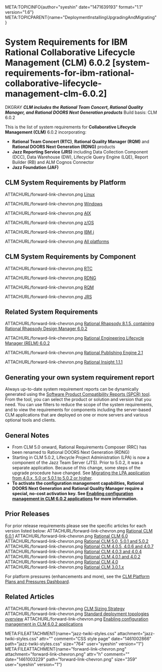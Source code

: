 META:TOPICINFO{author="syeshin" date="1471639193" format="1.1"
version="1.6"}
META:TOPICPARENT{name="DeploymentInstallingUpgradingAndMigrating"}

# System Requirements for IBM Rational Collaborative Lifecycle Management (CLM) 6.0.2 [system-requirements-for-ibm-rational-collaborative-lifecycle-management-clm-6.0.2]

DKGRAY ***CLM includes the Rational Team Concert, Rational Quality
Manager, and Rational DOORS Next Generation products*** Build basis: CLM
6.0.2

This is the list of system requirements for **Collaborative Lifecycle
Management (CLM)** 6.0.2 incorporating:

-   **Rational Team Concert (RTC)**, **Rational Quality Manager (RQM)**
    and **Rational DOORS Next Generation (RDNG)** products
-   **Jazz Reporting Service (JRS)** including Data Collection Component
    (DCC), Data Warehouse (DW), Lifecycle Query Engine (LQE), Report
    Builder (RB) and ALM Cognos Connector
-   **Jazz Foundation (JAF)**

## CLM System Requirements by Platform

ATTACHURL/forward-link-chevron.png
[Linux](http://www-969.ibm.com/software/reports/compatibility/clarity-reports/report/html/softwareReqsForProduct?deliverableId=0637BB60F28711E4989B60FF8B09BCE8&osPlatforms=Linux&duComponentIds=D005|D007|D006|D008|S002|S009&mandatoryCapIds=30|9|24|35|13|132|42|19|16|26|40&optionalCapIds=133|66|135|7|5|12|1|187|19|137|27|4)

ATTACHURL/forward-link-chevron.png
[Windows](http://www-969.ibm.com/software/reports/compatibility/clarity-reports/report/html/softwareReqsForProduct?deliverableId=0637BB60F28711E4989B60FF8B09BCE8&osPlatforms=Windows&duComponentIds=D005|D007|D006|D008|S002|S009&mandatoryCapIds=30|9|24|35|13|132|42|19|16|26|40&optionalCapIds=133|66|135|7|5|12|1|187|19|137|27|4)

ATTACHURL/forward-link-chevron.png
[AIX](http://www-969.ibm.com/software/reports/compatibility/clarity-reports/report/html/softwareReqsForProduct?deliverableId=0637BB60F28711E4989B60FF8B09BCE8&osPlatforms=AIX&duComponentIds=D005|D007|D006|D008|S002|S009&mandatoryCapIds=30|9|24|35|13|132|42|19|16|26|40&optionalCapIds=133|66|135|7|5|12|1|187|19|137|27|4)

ATTACHURL/forward-link-chevron.png
[z/OS](http://www-969.ibm.com/software/reports/compatibility/clarity-reports/report/html/softwareReqsForProduct?deliverableId=0637BB60F28711E4989B60FF8B09BCE8&osPlatforms=z/OS&duComponentIds=D005|D007|D006|D008|S002|S009&mandatoryCapIds=30|9|24|35|13|132|42|19|16|26|40&optionalCapIds=133|66|135|7|5|12|1|187|19|137|27|4)

ATTACHURL/forward-link-chevron.png [IBM
i](http://www-969.ibm.com/software/reports/compatibility/clarity-reports/report/html/softwareReqsForProduct?deliverableId=0637BB60F28711E4989B60FF8B09BCE8&osPlatforms=IBM20i&duComponentIds=D005|D007|D006|D008|S002|S009&mandatoryCapIds=30|9|24|35|13|132|42|19|16|26|40&optionalCapIds=133|66|135|7|5|12|1|187|19|137|27|4)

ATTACHURL/forward-link-chevron.png [All
platforms](http://www-969.ibm.com/software/reports/compatibility/clarity-reports/report/html/softwareReqsForProduct?deliverableId=0637BB60F28711E4989B60FF8B09BCE8&osPlatforms=AIX|IBM20i|Linux|Mac20OS|Windows|z/OS&duComponentIds=D005|D007|D006|D008|S002|S009&mandatoryCapIds=30|9|24|35|13|132|42|19|16|26|40&optionalCapIds=133|66|135|7|5|12|1|187|19|137|27|4)

## CLM System Requirements by Component

ATTACHURL/forward-link-chevron.png
[RTC](http://www-969.ibm.com/software/reports/compatibility/clarity-reports/report/html/softwareReqsForProduct?deliverableId=70DF44D0F28511E4989B60FF8B09BCE8&osPlatforms=AIX|IBM20i|Linux|Mac20OS|Windows|z/OS&duComponentIds=D005|D004|D002|D003|S001|S006&mandatoryCapIds=30|9|24|35|13|132|42|19|16|26|40&optionalCapIds=133|135|7|5|12|1|242|187|74|19|137|27|4|223)

ATTACHURL/forward-link-chevron.png
[RDNG](http://www-969.ibm.com/software/reports/compatibility/clarity-reports/report/html/softwareReqsForProduct?deliverableId=EABC4DF0F28C11E4989B60FF8B09BCE8&osPlatforms=AIX|IBM20i|Linux|Mac20OS|Windows|z/OS&duComponentIds=D003|S002|S004&mandatoryCapIds=30|9|24|35|13|132|42|19|26|40&optionalCapIds=133|66|135|7|5|12|19|137|27|4)

ATTACHURL/forward-link-chevron.png
[RQM](http://www-969.ibm.com/software/reports/compatibility/clarity-reports/report/html/softwareReqsForProduct?deliverableId=0B6853C0F28B11E4989B60FF8B09BCE8&osPlatforms=AIX|IBM20i|Linux|Mac20OS|Windows|z/OS&duComponentIds=D002|S001|S003&mandatoryCapIds=30|9|24|35|13|132|42|19|26|40&optionalCapIds=133|66|135|7|5|12|1|19|137|27|4)

ATTACHURL/forward-link-chevron.png
[JRS](http://www-969.ibm.com/software/reports/compatibility/clarity-reports/report/html/softwareReqsForProduct?deliverableId=B2B63B30EEA111E4989B60FF8B09BCE8&osPlatforms=AIX|IBM20i|Linux|Mac20OS|Windows|z/OS&duComponentIds=D004|S005|S001|S003|S002&mandatoryCapIds=30|9|24|35|13|25|26&optionalCapIds=5|242|188|19|137)

## Related System Requirements

ATTACHURL/forward-link-chevron.png [Rational Rhapsody 8.1.5, containing
Rational Rhapsody Design Manager
6.0.2](http://www-969.ibm.com/software/reports/compatibility/clarity-reports/report/html/softwareReqsForProduct?deliverableId=4A516520F2DD11E4989B60FF8B09BCE8&osPlatforms=Linux|Windows&duComponentIds=D002|D003|S001&mandatoryCapIds=30|9|24|13|132|42|19|26&optionalCapIds=7|47|1|25|42|188|19)

ATTACHURL/forward-link-chevron.png [Rational Engineering Lifecycle
Manager (RELM)
6.0.2](http://www-969.ibm.com/software/reports/compatibility/clarity-reports/report/html/softwareReqsForProduct?deliverableId=AF21E650EEA011E4989B60FF8B09BCE8&osPlatforms=AIX|IBM20i|Linux|Mac20OS|Windows|z/OS&duComponentIds=D001|S002&mandatoryCapIds=30|9|24|35|13|25|42|26|40&optionalCapIds=7|22)

ATTACHURL/forward-link-chevron.png [Rational Publishing Engine
2.1](http://www-969.ibm.com/software/reports/compatibility/clarity-reports/report/html/softwareReqsForProduct?deliverableId=AA0DB5B077FB11E5AF4444040E46D49B&osPlatforms=Linux|Windows&duComponentIds=D007|D006|S002|S004|S008|S001|S003&mandatoryCapIds=30|9|24|13|132|42|26&optionalCapIds=125|22|186|223)

ATTACHURL/forward-link-chevron.png [Rational Insight
1.1.1](http://www-969.ibm.com/software/reports/compatibility/clarity-reports/report/html/softwareReqsForProduct?deliverableId=1414436063649&osPlatforms=IBM20i|Linux|Windows|z/OS&duComponentIds=D005|D002|D001|S004|S008|S010|S003|S006|S009|S007&mandatoryCapIds=30|9|24|13|25|42|19|26&optionalCapIds=22|1|35)

## Generating your own system requirement report

Always up-to-date system requirement reports can be dynamically
generated using the [Software Product Compatibility Reports (SPCR)
tool](http://www-969.ibm.com/software/reports/compatibility/clarity/index.html).
From the tool, you can select the product or solution and version that
you need. You can use filters to reduce the scope of the system
requirements, and to view the requirements for components including the
server-based CLM applications that are deployed on one or more servers
and various optional tools and clients.

## General Notes

-   From CLM 5.0 onward, Rational Requirements Composer (RRC) has been
    renamed to Rational DOORS Next Generation (RDNG)
-   Starting in CLM 5.0.2, Lifecycle Project Administration (LPA) is now
    a component of the Jazz Team Server (JTS). Prior to 5.0.2, it was a
    separate application. Because of this change, some steps of the
    upgrade procedure have changed. See [Migrating the LPA application
    from 4.0.x, 5.0 or 5.0.1 to 5.0.2 or
    higher](https://jazz.net/wiki/bin/view/Main/LifecycleProjectAdmin#Migrating_the_LPA_application_to).
-   **To activate the configuration management capabilities, Rational
    DOORS Next Generation and Rational Quality Manager require a
    special, no-cost activation key. See [Enabling configuration
    management in CLM 6.0.2
    applications](https://jazz.net/servlet/clm-cm/request-key?version=6.0.2)
    for more information.**

## Prior Releases

For prior release requirements please see the specific articles for each
version listed below: ATTACHURL/forward-link-chevron.png [Rational CLM
6.0.1](CLMSystemRequirements601) ATTACHURL/forward-link-chevron.png
[Rational CLM 6.0](CLMSystemRequirements60)
ATTACHURL/forward-link-chevron.png [Rational CLM 5.0, 5.0.1 and
5.0.2](CLMSystemRequirements50) ATTACHURL/forward-link-chevron.png
[Rational CLM 4.0.5, 4.0.6 and 4.0.7](CLMSystemRequirements405406)
ATTACHURL/forward-link-chevron.png [Rational CLM 4.0.3 and
4.0.4](CLMSystemRequirements403) ATTACHURL/forward-link-chevron.png
[Rational CLM 4.0.1 and 4.0.2](https://jazz.net/library/article/1109)
ATTACHURL/forward-link-chevron.png [Rational CLM
4.0](https://jazz.net/library/article/811)
ATTACHURL/forward-link-chevron.png [Rational CLM
3.0.1.x](https://jazz.net/library/article/632)

For platform pressures (enhancements and more), see the [CLM Platform
Plans and Pressures
Dashboard](https://jazz.net/jazz/web/projects/Jazz20Collaborative20ALM#action=com.ibm.team.dashboard.viewDashboard&tab=_79).

## Related Articles

ATTACHURL/forward-link-chevron.png [CLM Sizing
Strategy](CLMSizingStrategy) ATTACHURL/forward-link-chevron.png
[Standard deployment topologies overview](StandardTopologiesOverview)
ATTACHURL/forward-link-chevron.png [Enabling configuration management in
CLM 6.0.2
applications](https://jazz.net/servlet/clm-cm/request-key?version=6.0.2)

META:FILEATTACHMENT{name="jazz-twiki-styles.css"
attachment="jazz-twiki-styles.css" attr="" comment="CSS style page"
date="1461002866" path="jazz-twiki-styles.css" size="764" user="syeshin"
version="1"} META:FILEATTACHMENT{name="forward-link-chevron.png"
attachment="forward-link-chevron.png" attr="h" comment=""
date="1461003229" path="forward-link-chevron.png" size="359"
user="syeshin" version="1"}
